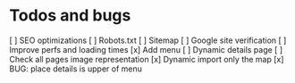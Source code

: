 # Todos and bugs

[ ] SEO optimizations
[ ] Robots.txt
[ ] Sitemap
[ ] Google site verification
[ ] Improve perfs and loading times
[x] Add menu
[ ] Dynamic details page
[ ] Check all pages image representation
[x] Dynamic import only the map
[x] BUG: place details is upper of menu